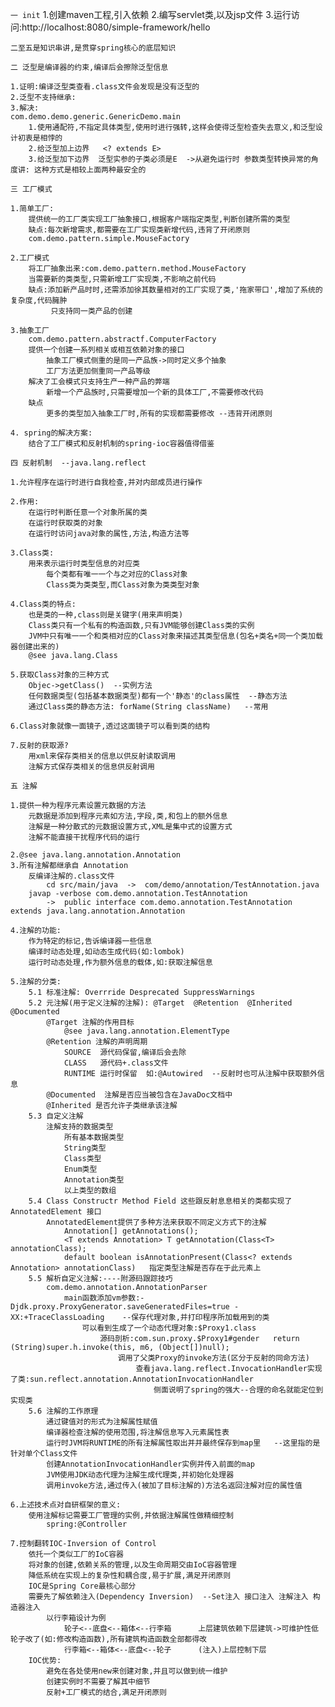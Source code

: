 `一 init`
    1.创建maven工程,引入依赖
    2.编写servlet类,以及jsp文件
    3.运行访问:http://localhost:8080/simple-framework/hello
    
`二至五是知识串讲,是贯穿spring核心的底层知识`

`二 泛型是编译器的约束,编译后会擦除泛型信息`

    1.证明:编译泛型类查看.class文件会发现是没有泛型的
    2.泛型不支持继承:
    3.解决:
    com.demo.demo.generic.GenericDemo.main
        1.使用通配符,不指定具体类型,使用时进行强转,这样会使得泛型检查失去意义,和泛型设计初衷是相悖的
        2.给泛型加上边界   <? extends E>   
        3.给泛型加下边界  泛型实参的子类必须是E  ->从避免运行时 参数类型转换异常的角度讲: 这种方式是相较上面两种最安全的

`三 工厂模式`

    1.简单工厂:
        提供统一的工厂类实现工厂抽象接口,根据客户端指定类型,判断创建所需的类型
        缺点:每次新增需求,都需要在工厂实现类新增代码,违背了开闭原则
        com.demo.pattern.simple.MouseFactory
        
    2.工厂模式
        将工厂抽象出来:com.demo.pattern.method.MouseFactory
        当需要新的类类型,只需新增工厂实现类,不影响之前代码
        缺点:添加新产品时时,还需添加徐其数量相对的工厂实现了类,'拖家带口',增加了系统的复杂度,代码臃肿
             只支持同一类产品的创建
             
    3.抽象工厂
        com.demo.pattern.abstractf.ComputerFactory
        提供一个创建一系列相关或相互依赖对象的接口
            抽象工厂模式侧重的是同一产品族->同时定义多个抽象
            工厂方法更加侧重同一产品等级
        解决了工会模式只支持生产一种产品的弊端
            新增一个产品族时,只需要增加一个新的具体工厂,不需要修改代码
        缺点
            更多的类型加入抽象工厂时,所有的实现都需要修改 --违背开闭原则
            
    4. spring的解决方案:
        结合了工厂模式和反射机制的spring-ioc容器值得借鉴
        
`四 反射机制  --java.lang.reflect`
    
    1.允许程序在运行时进行自我检查,并对内部成员进行操作
    
    2.作用:
        在运行时判断任意一个对象所属的类
        在运行时获取类的对象
        在运行时访问java对象的属性,方法,构造方法等
        
    3.Class类:
        用来表示运行时类型信息的对应类
            每个类都有唯一一个与之对应的Class对象
            Class类为类类型,而Class对象为类类型对象
            
    4.Class类的特点:
        也是类的一种,class则是关键字(用来声明类)
        Class类只有一个私有的构造函数,只有JVM能够创建Class类的实例
        JVM中只有唯一一个和类相对应的Class对象来描述其类型信息(包名+类名+同一个类加载器创建出来的)
        @see java.lang.Class
        
    5.获取Class对象的三种方式
        Objec->getClass()  --实例方法
        任何数据类型(包括基本数据类型)都有一个'静态'的class属性  --静态方法
        通过Class类的静态方法: forName(String className)   --常用
        
    6.Class对象就像一面镜子,透过这面镜子可以看到类的结构
    
    7.反射的获取源?
        用xml来保存类相关的信息以供反射读取调用
        注解方式保存类相关的信息供反射调用
        
`五 注解`

    1.提供一种为程序元素设置元数据的方法
        元数据是添加到程序元素如方法,字段,类,和包上的额外信息
        注解是一种分散式的元数据设置方式,XML是集中式的设置方式
        注解不能直接干扰程序代码的运行
        
    2.@see java.lang.annotation.Annotation
    3.所有注解都继承自 Annotation
        反编译注解的.class文件
            cd src/main/java  ->  com/demo/annotation/TestAnnotation.java
        javap -verbose com.demo.annotation.TestAnnotation
            ->  public interface com.demo.annotation.TestAnnotation extends java.lang.annotation.Annotation
            
    4.注解的功能:
        作为特定的标记,告诉编译器一些信息
        编译时动态处理,如动态生成代码(如:lombok)
        运行时动态处理,作为额外信息的载体,如:获取注解信息
        
    5.注解的分类:
        5.1 标准注解: Overrride Desprecated SuppressWarnings
        5.2 元注解(用于定义注解的注解): @Target  @Retention  @Inherited @Documented
            @Target 注解的作用目标 
                @see java.lang.annotation.ElementType
            @Retention 注解的声明周期
                SOURCE  源代码保留,编译后会去除 
                CLASS   源代码+.class文件
                RUNTIME 运行时保留  如:@Autowired  --反射时也可从注解中获取额外信息
            @Documented  注解是否应当被包含在JavaDoc文档中
            @Inherited 是否允许子类继承该注解
        5.3 自定义注解
            注解支持的数据类型
                所有基本数据类型
                String类型
                Class类型
                Enum类型
                Annotation类型
                以上类型的数组
        5.4 Class Constructr Method Field 这些跟反射息息相关的类都实现了 AnnotatedElement 接口
            AnnotatedElement提供了多种方法来获取不同定义方式下的注解
                Annotation[] getAnnotations();
                <T extends Annotation> T getAnnotation(Class<T> annotationClass);
                default boolean isAnnotationPresent(Class<? extends Annotation> annotationClass)   指定类型注解是否存在于此元素上
        5.5 解析自定义注解:----附源码跟踪技巧
            com.demo.annotation.AnnotationParser
                main函数添加vm参数:-Djdk.proxy.ProxyGenerator.saveGeneratedFiles=true -XX:+TraceClassLoading    --保存代理对象,并打印程序所加载用到的类
                    可以看到生成了一个动态代理对象:$Proxy1.class
                        源码剖析:com.sun.proxy.$Proxy1#gender   return (String)super.h.invoke(this, m6, (Object[])null);
                            调用了父类Proxy的invoke方法(区分于反射的同命方法)
                                查看java.lang.reflect.InvocationHandler实现了类:sun.reflect.annotation.AnnotationInvocationHandler
                                    侧面说明了spring的强大--合理的命名就能定位到实现类
        5.6 注解的工作原理
            通过键值对的形式为注解属性赋值
            编译器检查注解的使用范围,将注解信息写入元素属性表
            运行时JVM将RUNTIME的所有注解属性取出并并最终保存到map里   --这里指的是针对单个Class文件
            创建AnnotationInvocationHandler实例并传入前面的map
            JVM使用JDK动态代理为注解生成代理类,并初始化处理器
            调用invoke方法,通过传入(被加了目标注解的)方法名返回注解对应的属性值
            
    6.上述技术点对自研框架的意义:
        使用注解标记需要工厂管理的实例,并依据注解属性做精细控制
            spring:@Controller
            
    7.控制翻转IOC-Inversion of Control
        依托一个类似工厂的IoC容器
        将对象的创建,依赖关系的管理,以及生命周期交由IoC容器管理
        降低系统在实现上的复杂性和耦合度,易于扩展,满足开闭原则
        IOC是Spring Core最核心部分
        需要先了解依赖注入(Dependency Inversion)  --Set注入 接口注入 注解注入 构造器注入
            以行李箱设计为例
                轮子<--底盘<--箱体<--行李箱      上层建筑依赖下层建筑->可维护性低  轮子改了(如:修改构造函数),所有建筑构造函数全部都得改
                行李箱<--箱体<--底盘<--轮子      (注入)上层控制下层          
        IOC优势:
            避免在各处使用new来创建对象,并且可以做到统一维护
            创建实例时不需要了解其中细节
            反射+工厂模式的结合,满足开闭原则
            